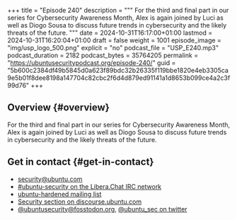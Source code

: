 +++
title = "Episode 240"
description = """
  For the third and final part in our series for Cybersecurity Awareness Month,
  Alex is again joined by Luci as well as Diogo Sousa to discuss future trends in
  cybersecurity and the likely threats of the future.
  """
date = 2024-10-31T16:17:00+01:00
lastmod = 2024-10-31T16:20:04+01:00
draft = false
weight = 1001
episode_image = "img/usp_logo_500.png"
explicit = "no"
podcast_file = "USP_E240.mp3"
podcast_duration = 2182
podcast_bytes = 35764205
permalink = "https://ubuntusecuritypodcast.org/episode-240/"
guid = "5b600c2384df49b5845d0a623f89bdc32b26335f119bbe1820e4eb3305ca9e5b01f8dee8198a147704c82cbc2f6d4d879ed91141a1d8653b099ce4a2c3f99d76"
+++

## Overview {#overview}

For the third and final part in our series for Cybersecurity Awareness Month,
Alex is again joined by Luci as well as Diogo Sousa to discuss future trends in
cybersecurity and the likely threats of the future.


## Get in contact {#get-in-contact}

-   [security@ubuntu.com](mailto:security@ubuntu.com)
-   [#ubuntu-security on the Libera.Chat IRC network](https://libera.chat)
-   [ubuntu-hardened mailing list](https://lists.ubuntu.com/mailman/listinfo/ubuntu-hardened)
-   [Security section on discourse.ubuntu.com](https://discourse.ubuntu.com/c/security)
-   [@ubuntusecurity@fosstodon.org](https://fosstodon.org/@ubuntusecurity), [@ubuntu_sec on twitter](https://twitter.com/ubuntu_sec)
